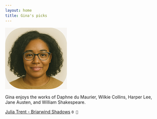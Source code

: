 ```yaml
---
layout: home
title: Gina's picks
---
```


![Gina](/assets/gina.png)

Gina enjoys the works of Daphne du Maurier, Wilkie Collins, Harper Lee, Jane Austen, and William Shakespeare.

[Julia Trent - Briarwind Shadows](/works/Julia-Trent-Briarwind-Shadows.html) `0 🩶`  
